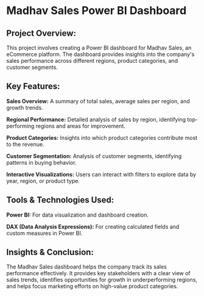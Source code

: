 # Madhav Sales Power BI Dashboard
## Project Overview:
This project involves creating a Power BI dashboard for Madhav Sales, an eCommerce platform. The dashboard provides insights into the company's sales performance across different regions, product categories, and customer segments.
## Key Features:

**Sales Overview:** A summary of total sales, average sales per region, and growth trends.

**Regional Performance:** Detailed analysis of sales by region, identifying top-performing regions and areas for improvement.

**Product Categories:** Insights into which product categories contribute most to the revenue.

**Customer Segmentation:** Analysis of customer segments, identifying patterns in buying behavior.

**Interactive Visualizations:** Users can interact with filters to explore data by year, region, or product type.

## Tools & Technologies Used:

**Power BI:** For data visualization and dashboard creation.

**DAX (Data Analysis Expressions):** For creating calculated fields and custom measures in Power BI.

## Insights & Conclusion:

The Madhav Sales dashboard helps the company track its sales performance effectively. It provides key stakeholders with a clear view of sales trends, identifies opportunities for growth in underperforming regions, and helps focus marketing efforts on high-value product categories.

